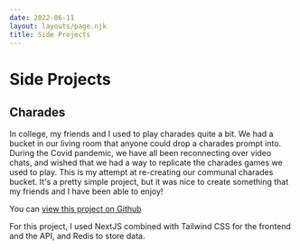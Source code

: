 ```yaml
---
date: 2022-06-11
layout: layouts/page.njk
title: Side Projects
---
```

# Side Projects

## Charades

In college, my friends and I used to play charades quite a bit. We had a bucket in our living room that anyone could drop a charades prompt into. During the Covid pandemic, we have all been reconnecting over video chats, and wished that we had a way to replicate the charades games we used to play. This is my attempt at re-creating our communal charades bucket. It's a pretty simple project, but it was nice to create something that my friends and I have been able to enjoy!

You can [view this project on Github](https://github.com/smmaci/charades)

For this project, I used NextJS combined with Tailwind CSS for the frontend and the API, and Redis to store data.